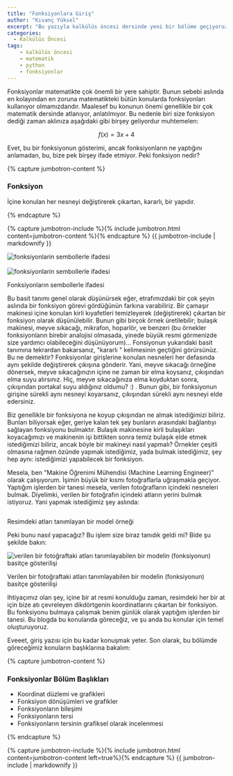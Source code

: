 ```yaml
---
title: "Fonksiyonlara Giriş"
author: "Kıvanç Yüksel"
excerpt: "Bu yazıyla kalkülüs öncesi dersinde yeni bir bölüme geçiyoruz. Bu bölüm ileride göreceğimiz konuların neredeyse hepsinde kullanacağımız konulardan bahsettiği için oldukça onemli bir bölüm..."
categories:
  - Kalkülüs Öncesi
tags:
    - kalkülüs öncesi
    - matematik
    - python
    - fonksiyonlar
---
```


Fonksiyonlar matematikte çok önemli bir yere sahiptir. Bunun sebebi aslında en kolayından en zoruna matematikteki bütün konularda fonksiyonları kullanıyor olmamızdandır. Maalesef bu konunun önemi genellikle bir çok matematik dersinde atlanıyor, anlatılmıyor. Bu nedenle biri size fonksiyon dediği zaman aklınıza aşağıdaki gibi birşey geliyordur muhtemelen:

$$f(x) = 3x + 4$$

Evet, bu bir fonksiyonun gösterimi, ancak fonksiyonların ne yaptığını anlamadan, bu, bize pek birşey ifade etmiyor. Peki fonksiyon nedir?

{% capture jumbotron-content %}
<h3>Fonksiyon</h3>
<p class="lead">İçine konulan her nesneyi değiştirerek çıkartan, kararlı, bir yapıdır.</p>
{% endcapture %}

{% capture jumbotron-include %}{% include jumbotron.html content=jumbotron-content %}{% endcapture %}
{{ jumbotron-include | markdownify }}

<div class="text-center">
    <img src="{{site.url}}/assets/img/kalkulus_oncesi/fonksiyonlar/fonksiyon.png" class="img-fluid" alt="fonksiyonlarin sembollerle ifadesi">
</div>    

<br>


<div class="text-center">
    <img src="{{site.url}}/assets/img/kalkulus_oncesi/fonksiyonlar/fonksiyon_diagram.png" class="img-fluid" alt="fonksiyonlarin sembollerle ifadesi">
    <p>Fonksiyonların sembollerle ifadesi</p>
</div>    


Bu basit tanımı genel olarak düşünürsek eğer, etrafımızdaki bir çok şeyin aslında bir
fonksiyon görevi gördüğünün farkına varabiliriz. Bir çamaşır makinesi içine konulan kirli
kıyafetleri temizleyerek (değiştirerek) çıkartan bir fonksiyon olarak düşünülebilir. Bunun
gibi birçok örnek üretilebilir; bulaşık makinesi, meyve sıkacağı, mikrafon, hoparlör, ve
benzeri (bu örnekler fonksiyonların birebir analojisi olmasada, yinede büyük resmi
görmenizde size yardımcı olabileceğini düşünüyorum)... Fonsiyonun yukarıdaki basit tanımına tekrardan bakarsanız, "kararlı " kelimesinin geçtiğini görürsünüz. Bu ne demektir? Fonksiyonlar girişlerine konulan nesneleri her defasında aynı şekilde değiştirerek çıkışına gönderir. Yani, meyve sıkacağı örneğine dönersek, meyve sıkacağınızın içine ne zaman bir elma koysanız, çıkışından elma suyu alırsınız. Hiç, meyve sıkacağınıza elma koyduktan sonra, çıkışından portakal suyu aldığınız oldumu? :) . Bunun gibi, bir fonksiyonun girişine sürekli aynı nesneyi koyarsanız, çıkışından sürekli aynı nesneyi elde edersiniz.

Biz genellikle bir fonksiyona ne koyup çıkışından ne almak istediğimizi biliriz. Bunları biliyorsak eğer, geriye kalan tek şey bunların arasındaki bağlantıyı sağlayan fonksiyonu bulmaktır. Bulaşık makinesine kirli bulaşıkları koyacağımızı ve makinenin işi bittikten sonra temiz bulaşık elde etmek istediğimizi biliriz, ancak böyle bir makineyi nasıl yapmalı? Örnekler çeşitli olmasına rağmen özünde yapmak istediğimiz, yada bulmak istediğimiz, şey hep aynı: istediğimizi yapabilecek bir fonksiyon.

Mesela, ben "Makine Öğrenimi Mühendisi (Machine Learning Engineer)" olarak çalışıyorum.
İşimin büyük bir kısmı fotoğraflarla uğraşmakla geçiyor. Yaptığım işlerden bir tanesi
mesela, verilen fotoğrafların içindeki nesneleri bulmak. Diyelimki, verilen bir fotoğrafın
içindeki atların yerini bulmak istiyoruz. Yani yapmak istediğimiz şey aslında:


<div class="text-center">
    <img src="{{site.url}}/assets/img/kalkulus_oncesi/fonksiyonlar/at_with_bbox.jpg" class="img-fluid" alt="">
    <p>Resimdeki atları tanımlayan bir model örneği</p>
</div>    

Peki bunu nasıl yapacağız? Bu işlem size biraz tanıdık geldi mi? Bide şu şekilde bakın:

<div class="text-center">
    <img src="{{site.url}}/assets/img/kalkulus_oncesi/fonksiyonlar/at_model.jpg" class="img-fluid" alt="verilen bir fotoğraftaki atları tanımlayabilen bir modelin (fonksiyonun) basitçe gösterilişi">
    <p>Verilen bir fotoğraftaki atları tanımlayabilen bir modelin (fonksiyonun) basitçe gösterilişi</p>
</div>    


Ihtiyaçımız olan şey,  içine bir at resmi konulduğu zaman, resimdeki her bir at için bize atı çevreleyen dikdörtgenin koordinatlarını çıkartan bir fonksiyon. Bu fonksiyonu bulmaya çalışmak benim günlük olarak yaptığım işlerden bir tanesi. Bu blogda bu konularıda göreceğiz, ve şu anda bu konular için temel oluşturuyoruz.

Eveeet, giriş yazısı için bu kadar konuşmak yeter. Son olarak, bu bölümde göreceğimiz konuların başlıklarına bakalım:

{% capture jumbotron-content %}
<h3>Fonksiyonlar Bölüm Başlıkları</h3>
<ul>
<li>Koordinat düzlemi ve grafikleri</li>
<li>Fonksiyon dönüşümleri ve grafikler</li>
<li>Fonksiyonların bileşimi</li>
<li>Fonksiyonların tersi</li>
<li>Fonksiyonların tersinin grafiksel olarak incelenmesi</li>
</ul>
{% endcapture %}

{% capture jumbotron-include %}{% include jumbotron.html content=jumbotron-content left=true%}{% endcapture %}
{{ jumbotron-include | markdownify }}
